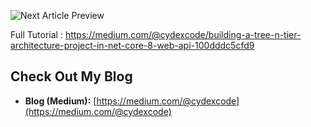 ![Next Article Preview](Preview.jpg)


Full Tutorial : https://medium.com/@cydexcode/building-a-tree-n-tier-architecture-project-in-net-core-8-web-api-100dddc5cfd9


## Check Out My Blog 

- **Blog (Medium):** [https://medium.com/@cydexcode](https://medium.com/@cydexcode)

